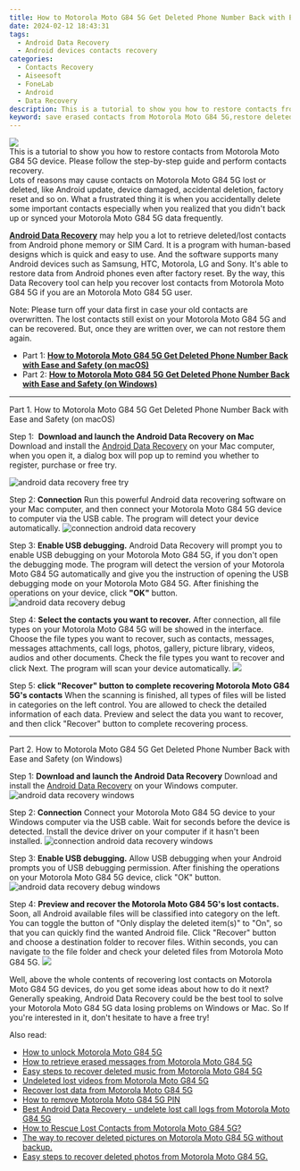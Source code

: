 ```yaml
---
title: How to Motorola Moto G84 5G Get Deleted Phone Number Back with Ease and Safety
date: 2024-02-12 18:43:31
tags: 
  - Android Data Recovery
  - Android devices contacts recovery
categories: 
  - Contacts Recovery
  - Aiseesoft
  - FoneLab
  - Android
  - Data Recovery
description: This is a tutorial to show you how to restore contacts from Motorola Moto G84 5G device. Please follow the step-by-step guide and perform contacts recovery.
keyword: save erased contacts from Motorola Moto G84 5G,restore deleted phone number on Motorola Moto G84 5G,regain missing contacts,recover lost contacts from Motorola Moto G84 5G,unerase contacts,retrieve wiped phone number Motorola Moto G84 5G,lost all contacts in Motorola Moto G84 5G again,Motorola Moto G84 5G contacts deleted itself,how can i get contacts back on Motorola Moto G84 5G,Motorola Moto G84 5G deleted contacts,how do i recover contacts on Motorola Moto G84 5G,Motorola Moto G84 5G reset but recover contacts
---
```


<img src="https://img0mobiles.techidaily.com/images/best-assets/devices/motorola/motorola-moto-g84-5g/2.jpg" class="atpl-imgstyle"  />

<div class="atpl-content atpl-for-fonelab-android recover-contacts">

<div class="atpl-post-description-part-1">
This is a tutorial to show you how to restore contacts from Motorola Moto G84 5G device. Please follow the step-by-step guide and perform contacts recovery.
</div>




<div class="atpl-post-description-part-2">
<div class="tpl-content-sub-paragraph-question">
  Lots of reasons may cause contacts on Motorola Moto G84 5G lost or deleted, like Android update, device damaged, accidental deletion, factory reset and so on. What a frustrated thing it is when you accidentally delete some important contacts especially when you realized that you didn't back up or synced your Motorola Moto G84 5G data frequently.
</div>

</div>

<div class="atpl-post-description-part-3">
<div class="tpl-content-sub-paragraph-content">
  <p>
    <a href="https://tools.techidaily.com/aiseesoft-android-data-recovery/" target="_blank" rel="noopener"><strong>Android Data Recovery</strong></a> may help you a lot to retrieve deleted/lost contacts from Android phone memory or SIM Card. It is a program with human-based designs which is quick and easy to use. And the software supports many Android devices such as Samsung, HTC, Motorola, LG and Sony. It's able to restore data from Android phones even after factory reset. By the way, this Data Recovery tool can help you recover lost contacts from Motorola Moto G84 5G if you are an Motorola Moto G84 5G user.
  </p>
</div>
<div class="tpl-content-sub-paragraph-content">
  <p>
    Note: Please turn off your data first in case your old contacts are overwritten. The lost contacts still exist on your Motorola Moto G84 5G and can be recovered. But, once they are written over, we can not restore them again.
  </p>
</div>
</div>


<ul>
  <li>Part 1: <strong><a href="#p1"> How to Motorola Moto G84 5G Get Deleted Phone Number Back with Ease and Safety  (on macOS)</a></strong></li>
  <li>Part 2: <strong><a href="#p2"> How to Motorola Moto G84 5G Get Deleted Phone Number Back with Ease and Safety  (on Windows)</a></strong></li>
</ul>




<!-- Part 1 -->
<a id="p1" name="p1" ></a><hr>

<div>
  <span class="atpl-step-part-style">Part 1. How to Motorola Moto G84 5G Get Deleted Phone Number Back with Ease and Safety (on macOS)</span>
</div>  

<span class="atpl-stepstyle-a"><span>Step 1: </span></span> <strong>Download and launch the Android Data Recovery on Mac</strong>
Download and install the <a href="https://tools.techidaily.com/aiseesoft-android-data-recovery/" target="_blank" rel="noopener">Android Data Recovery</a> on your Mac computer, when you open it, a dialog box will pop up to remind you whether to register, purchase or free try.

<img src="https://tools.techidaily.com/images/apps/aiseesoft/android-data-recovery/mac-free-try.png" class="atpl-imgstyle" alt="android data recovery free try" />

<span class="atpl-stepstyle-a"><span>Step 2: </span></span> <strong>Connection</strong>
Run this powerful Android data recovering software on your Mac computer, and then connect your Motorola Moto G84 5G device to computer via the USB cable. The program will detect your device automatically.
<img src="https://tools.techidaily.com/images/apps/aiseesoft/android-data-recovery/mac-connection-interface.jpg" class="atpl-imgstyle" alt="connection android data recovery" />

<span class="atpl-stepstyle-a"><span>Step 3: </span></span> <strong>Enable USB debugging.</strong>
Android Data Recovery will prompt you to enable USB debugging on your Motorola Moto G84 5G, if you don't open the debugging mode. The program will detect the version of your Motorola Moto G84 5G automatically and give you the instruction of opening the USB debugging mode on your Motorola Moto G84 5G. After finishing the operations on your device, click <strong>"OK"</strong> button.
<img src="https://tools.techidaily.com/images/apps/aiseesoft/android-data-recovery/mac-android-usb-debug.jpg"  class="atpl-imgstyle" alt="android data recovery debug" />

<span class="atpl-stepstyle-a"><span>Step 4: </span></span> <strong>Select the contacts you want to recover.</strong>
After connection, all file types on your Motorola Moto G84 5G will be showed in the interface. Choose the file types you want to recover, such as contacts, messages, messages attachments, call logs, photos, gallery, picture library, videos, audios and other documents. Check the file types you want to recover and click Next. The program will scan your device automatically.
<img src="https://tools.techidaily.com/images/apps/aiseesoft/android-data-recovery/mac-choose-type-contacts.jpg" class="atpl-imgstyle"  />

<span class="atpl-stepstyle-a"><span>Step 5: </span></span> <strong>click "Recover" button to  complete recovering Motorola Moto G84 5G's contacts</strong>
When the scanning is finished, all types of files will be listed in categories on the left control. You are allowed to check the detailed information of each data. Preview and select the data you want to recover, and then click "Recover" button to complete recovering process.


<a id="p2" name="p2"></a><hr>

<!-- Part 2 -->
<div>
  <span class="atpl-step-part-style">Part 2. How to Motorola Moto G84 5G Get Deleted Phone Number Back with Ease and Safety (on Windows)</span>
</div>

<span class="atpl-stepstyle-a"><span>Step 1: </span></span> <strong>Download and launch the Android Data Recovery</strong>
Download and install the <a href="https://tools.techidaily.com/aiseesoft-android-data-recovery/" target="_blank" rel="noopener">Android Data Recovery</a> on your Windows computer.
<img src="https://tools.techidaily.com/images/apps/aiseesoft/android-data-recovery/win-start-interface.png"  class="atpl-imgstyle" alt="android data recovery windows" />

<span class="atpl-stepstyle-a"><span>Step 2: </span></span> <strong>Connection</strong>
Connect your Motorola Moto G84 5G device to your Windows computer via the USB cable. Wait for seconds before the device is detected. Install the device driver on your computer if it hasn't been installed.
<img src="https://tools.techidaily.com/images/apps/aiseesoft/android-data-recovery/win-connection-interface.png" class="atpl-imgstyle" alt="connection android data recovery windows" />

<span class="atpl-stepstyle-a"><span>Step 3: </span></span> <strong>Enable USB debugging.</strong>
Allow USB debugging when your Android prompts you of USB debugging permission. After finishing the operations on your Motorola Moto G84 5G device, click "OK" button.
<img src="https://tools.techidaily.com/images/apps/aiseesoft/android-data-recovery/win-android-usb-debug.png" class="atpl-imgstyle" alt="android data recovery debug windows" />

<span class="atpl-stepstyle-a"><span>Step 4: </span></span> <strong>Preview and recover the Motorola Moto G84 5G's lost contacts.</strong>
Soon, all Android available files will be classified into category on the left. You can toggle the button of "Only display the deleted item(s)" to "On", so that you can quickly find the wanted Android file. Click "Recover" button and choose a destination folder to recover files. Within seconds, you can navigate to the file folder and check your deleted files from Motorola Moto G84 5G.
<img src="https://tools.techidaily.com/images/apps/aiseesoft/android-data-recovery/win-recover-contacts.jpg" class="atpl-imgstyle"  />

<div class="atpl-post-description-part-4">
<div class="tpl-content-sub-paragraph-normal">
    <p>
        Well, above the whole contents of recovering lost contacts on Motorola Moto G84 5G devices, do you get some ideas about how to do it next? Generally speaking, Android Data Recovery could be the best tool to solve your Motorola Moto G84 5G data losing problems on Windows or Mac. So If you're interested in it, don't hesitate to have a free try!
    </p>
</div>
</div>

<ins class="adsbygoogle"
     style="display:block"
     data-ad-client="ca-pub-7571918770474297"
     data-ad-slot="8358498916"
     data-ad-format="auto"
     data-full-width-responsive="true"></ins>

<span class="atpl-alsoreadstyle">Also read:</span>
<div><ul>
<li><a href="/how-to-unlock-motorola-moto-g84-5g-by-drfone-android-unlock-android-unlock/" target="_blank" rel="noopener"><u>How to unlock Motorola Moto G84 5G</u></a></li>
<li><a href="/how-to-retrieve-erased-messages-from-motorola-moto-g84-5g-by-fonelab-android-recover-messages/" target="_blank" rel="noopener"><u>How to retrieve erased messages from Motorola Moto G84 5G</u></a></li>
<li><a href="/easy-steps-to-recover-deleted-music-from-motorola-moto-g84-5g-by-fonelab-android-recover-music/" target="_blank" rel="noopener"><u>Easy steps to recover deleted music from Motorola Moto G84 5G</u></a></li>
<li><a href="/undeleted-lost-videos-from-motorola-moto-g84-5g-by-fonelab-android-recover-video/" target="_blank" rel="noopener"><u>Undeleted lost videos from Motorola Moto G84 5G</u></a></li>
<li><a href="/recover-lost-data-from-motorola-moto-g84-5g-by-fonelab-android-recover-data/" target="_blank" rel="noopener"><u>Recover lost data from Motorola Moto G84 5G</u></a></li>
<li><a href="/how-to-remove-motorola-moto-g84-5g-pin-by-drfone-android-unlock-android-unlock/" target="_blank" rel="noopener"><u>How to remove Motorola Moto G84 5G PIN</u></a></li>
<li><a href="/best-android-data-recovery-undelete-lost-call-logs-from-motorola-moto-g84-5g-by-fonelab-android-recover-call-logs/" target="_blank" rel="noopener"><u>Best Android Data Recovery - undelete lost call logs from Motorola Moto G84 5G</u></a></li>
<li><a href="/how-to-rescue-lost-contacts-from-motorola-moto-g84-5g-by-fonelab-android-recover-contacts/" target="_blank" rel="noopener"><u>How to Rescue Lost Contacts from Motorola Moto G84 5G?</u></a></li>
<li><a href="/the-way-to-recover-deleted-pictures-on-motorola-moto-g84-5g-without-backup-by-fonelab-android-recover-pictures/" target="_blank" rel="noopener"><u>The way to recover deleted pictures on Motorola Moto G84 5G without backup.</u></a></li>
<li><a href="/easy-steps-to-recover-deleted-photos-from-motorola-moto-g84-5g-by-fonelab-android-recover-photos/" target="_blank" rel="noopener"><u>Easy steps to recover deleted photos from Motorola Moto G84 5G.</u></a></li>
</ul></div>

</div>

